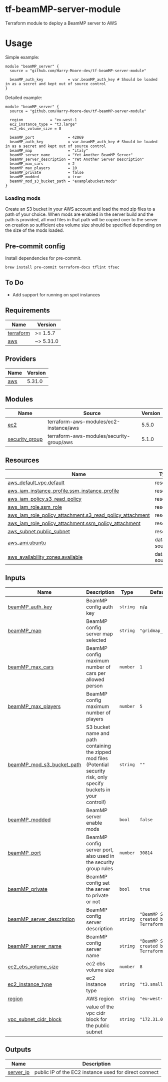 # tf-beamMP-server-module
Terraform module to deploy a BeamMP server to AWS

# Usage

Simple example:
```hcl
module "beamMP_server" {
  source = "github.com/Harry-Moore-dev/tf-beamMP-server-module"

  beamMP_auth_key           = var.beamMP_auth_key # Should be loaded in as a secret and kept out of source control
}
```

Detailed example:
```hcl
module "beamMP_server" {
  source = "github.com/Harry-Moore-dev/tf-beamMP-server-module"

  region            = "eu-west-1
  ec2_instance_type = "t3.large"
  ec2_ebs_volume_size = 8

  beamMP_port               = 42069
  beamMP_auth_key           = var.beamMP_auth_key # Should be loaded in as a secret and kept out of source control
  beamMP_map                = "italy"
  beamMP_server_name        = "Yet Another BeamMP Server"
  beamMP_server_description = "Yet Another Server Description"
  beamMP_max_cars           = 2
  beamMP_max_players        = 10
  beamMP_private            = false
  beamMP_modded             = true
  beamMP_mod_s3_bucket_path = "examplebucket/mods"
}
```

### Loading mods

Create an S3 bucket in your AWS account and load the mod zip files to a path of your choice. When mods are enabled in the server build and the path is provided, all mod files in that path will be copied over to the server on creation so sufficient ebs volume size should be specified depending on the size of the mods loaded.

## Pre-commit config

Install dependencies for pre-commit.
```
brew install pre-commit terraform-docs tflint tfsec
```

## To Do

- Add support for running on spot instances

<!-- BEGINNING OF PRE-COMMIT-TERRAFORM DOCS HOOK -->
## Requirements

| Name | Version |
|------|---------|
| <a name="requirement_terraform"></a> [terraform](#requirement\_terraform) | >= 1.5.7 |
| <a name="requirement_aws"></a> [aws](#requirement\_aws) | ~> 5.31.0 |

## Providers

| Name | Version |
|------|---------|
| <a name="provider_aws"></a> [aws](#provider\_aws) | 5.31.0 |

## Modules

| Name | Source | Version |
|------|--------|---------|
| <a name="module_ec2"></a> [ec2](#module\_ec2) | terraform-aws-modules/ec2-instance/aws | 5.5.0 |
| <a name="module_security_group"></a> [security\_group](#module\_security\_group) | terraform-aws-modules/security-group/aws | 5.1.0 |

## Resources

| Name | Type |
|------|------|
| [aws_default_vpc.default](https://registry.terraform.io/providers/hashicorp/aws/latest/docs/resources/default_vpc) | resource |
| [aws_iam_instance_profile.ssm_instance_profile](https://registry.terraform.io/providers/hashicorp/aws/latest/docs/resources/iam_instance_profile) | resource |
| [aws_iam_policy.s3_read_policy](https://registry.terraform.io/providers/hashicorp/aws/latest/docs/resources/iam_policy) | resource |
| [aws_iam_role.ssm_role](https://registry.terraform.io/providers/hashicorp/aws/latest/docs/resources/iam_role) | resource |
| [aws_iam_role_policy_attachment.s3_read_policy_attachment](https://registry.terraform.io/providers/hashicorp/aws/latest/docs/resources/iam_role_policy_attachment) | resource |
| [aws_iam_role_policy_attachment.ssm_policy_attachment](https://registry.terraform.io/providers/hashicorp/aws/latest/docs/resources/iam_role_policy_attachment) | resource |
| [aws_subnet.public_subnet](https://registry.terraform.io/providers/hashicorp/aws/latest/docs/resources/subnet) | resource |
| [aws_ami.ubuntu](https://registry.terraform.io/providers/hashicorp/aws/latest/docs/data-sources/ami) | data source |
| [aws_availability_zones.available](https://registry.terraform.io/providers/hashicorp/aws/latest/docs/data-sources/availability_zones) | data source |

## Inputs

| Name | Description | Type | Default | Required |
|------|-------------|------|---------|:--------:|
| <a name="input_beamMP_auth_key"></a> [beamMP\_auth\_key](#input\_beamMP\_auth\_key) | BeamMP config auth key | `string` | n/a | yes |
| <a name="input_beamMP_map"></a> [beamMP\_map](#input\_beamMP\_map) | BeamMP config server map selected | `string` | `"gridmap_v2"` | no |
| <a name="input_beamMP_max_cars"></a> [beamMP\_max\_cars](#input\_beamMP\_max\_cars) | BeamMP config maximum number of cars per allowed person | `number` | `1` | no |
| <a name="input_beamMP_max_players"></a> [beamMP\_max\_players](#input\_beamMP\_max\_players) | BeamMP config maximum number of players | `number` | `5` | no |
| <a name="input_beamMP_mod_s3_bucket_path"></a> [beamMP\_mod\_s3\_bucket\_path](#input\_beamMP\_mod\_s3\_bucket\_path) | S3 bucket name and path containing the zipped mod files (Potential security risk, only specify buckets in your control!) | `string` | `""` | no |
| <a name="input_beamMP_modded"></a> [beamMP\_modded](#input\_beamMP\_modded) | BeamMP server enable mods | `bool` | `false` | no |
| <a name="input_beamMP_port"></a> [beamMP\_port](#input\_beamMP\_port) | BeamMP config server port, also used in the security group rules | `number` | `30814` | no |
| <a name="input_beamMP_private"></a> [beamMP\_private](#input\_beamMP\_private) | BeamMP config set the server to private or not | `bool` | `true` | no |
| <a name="input_beamMP_server_description"></a> [beamMP\_server\_description](#input\_beamMP\_server\_description) | BeamMP config server description | `string` | `"BeamMP Server created by Terraform"` | no |
| <a name="input_beamMP_server_name"></a> [beamMP\_server\_name](#input\_beamMP\_server\_name) | BeamMP config server name | `string` | `"BeamMP Server created by Terraform"` | no |
| <a name="input_ec2_ebs_volume_size"></a> [ec2\_ebs\_volume\_size](#input\_ec2\_ebs\_volume\_size) | ec2 ebs volume size | `number` | `8` | no |
| <a name="input_ec2_instance_type"></a> [ec2\_instance\_type](#input\_ec2\_instance\_type) | ec2 instance type | `string` | `"t3.small"` | no |
| <a name="input_region"></a> [region](#input\_region) | AWS region | `string` | `"eu-west-2"` | no |
| <a name="input_vpc_subnet_cidr_block"></a> [vpc\_subnet\_cidr\_block](#input\_vpc\_subnet\_cidr\_block) | value of the vpc cidr block for the public subnet | `string` | `"172.31.0.0/16"` | no |

## Outputs

| Name | Description |
|------|-------------|
| <a name="output_server_ip"></a> [server\_ip](#output\_server\_ip) | public IP of the EC2 instance used for direct connect |
<!-- END OF PRE-COMMIT-TERRAFORM DOCS HOOK -->
